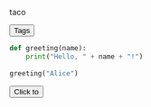 taco
<head>
  <link rel="stylesheet" type="text/css" href="/docs/button.css">
 </head>
 
<body>
  <!--   <button style="--clr:#EA00FF"><span>Tags</span><i></i></button> -->
  <!-- <button style="--clr:#FFF01F"><span>Tags</span><i></i></button> -->
  <!-- <button style="--clr:#7FFF00"><span>Tags</span><i></i></button> -->
  <!-- <button style="--clr:#FF5E00"><span>Tags</span><i></i></button> -->
  <button onclick="document.getElementById('tags').style.display='inline'" style="--clr:#8A2BE2"><span>Tags</span><i></i></button>


</body>
<div id="tags" style="display:none">
This text will appear after clicking the button.
</div>                                                 




```python
def greeting(name):
    print("Hello, " + name + "!")
    
greeting("Alice")
```



<button onclick="document.getElementById('hidden-text').style.display='flex'">Click to</button>

<div id="hidden-text" style="display:none">
This text will appear after clicking the button.
</div>

